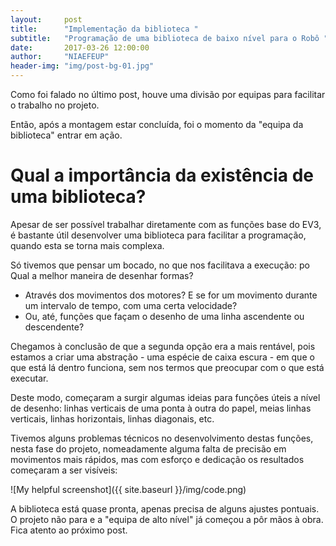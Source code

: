 ```yaml
---
layout:     post
title:      "Implementação da biblioteca "
subtitle:   "Programação de uma biblioteca de baixo nível para o Robô "
date:       2017-03-26 12:00:00
author:     "NIAEFEUP"
header-img: "img/post-bg-01.jpg"
---
```



Como foi falado no último post, houve uma divisão por equipas para facilitar o trabalho no projeto.

Então, após a montagem estar concluída, foi o momento da "equipa da biblioteca" entrar em ação.

# Qual a importância da existência de uma biblioteca?

Apesar de ser possível trabalhar diretamente com as funções base do EV3, é bastante útil desenvolver uma biblioteca para facilitar a programação, quando esta se torna mais complexa.

Só tivemos que pensar um bocado, no que nos facilitava a execução:
po
Qual a melhor maneira de desenhar formas?
- Através dos movimentos dos motores? E se for um movimento durante um intervalo de tempo, com uma certa velocidade?
- Ou, até, funções que façam o desenho de uma linha ascendente ou descendente?

Chegamos à conclusão de que a segunda opção era a mais rentável, pois estamos a criar uma abstração - uma espécie de caixa escura - em que o que está lá dentro funciona, sem nos termos que preocupar com o que está executar.

Deste modo, começaram a surgir algumas ideias para funções úteis a nível de desenho: linhas verticais de uma ponta à outra do papel, meias linhas verticais, linhas horizontais, linhas diagonais, etc.

Tivemos alguns problemas técnicos no desenvolvimento destas funções, nesta fase do projeto, nomeadamente alguma falta de precisão em movimentos mais rápidos, mas com esforço e dedicação os resultados começaram a ser visíveis:

![My helpful screenshot]({{ site.baseurl }}/img/code.png)

A biblioteca está quase pronta, apenas precisa de alguns ajustes pontuais. O projeto não para e a "equipa de alto nível" já começou a pôr mãos à obra. Fica atento ao próximo post.
